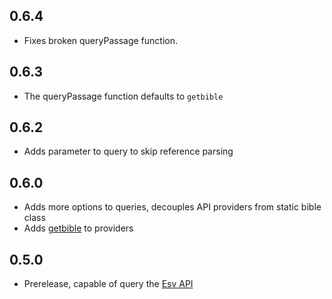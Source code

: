 ## 0.6.4
- Fixes broken queryPassage function.

## 0.6.3
- The queryPassage function defaults to `getbible`

## 0.6.2
- Adds parameter to query to skip reference parsing

## 0.6.0
- Adds more options to queries, decouples API providers from static bible class
- Adds [getbible](https://getbible.net/api) to providers

## 0.5.0
- Prerelease, capable of query the [Esv API](https://api.esv.org/)

